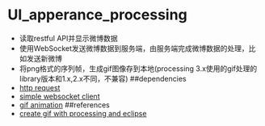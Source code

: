 # UI_apperance_processing
 - 读取restful API并显示微博数据
 - 使用WebSocket发送微博数据到服务端，由服务端完成微博数据的处理，比如发送新微博
 - 将png格式的序列帧，生成gif图像存到本地(processing 3.x使用的gif处理的library版本和1.x,2.x不同，不兼容)
##dependencies
 - [http request](https://github.com/runemadsen/HTTP-Requests-for-Processing)
 - [simple websocket client](https://github.com/labatrockwell/wsp5/fork)
 - [gif animation](https://github.com/zhangw/gif-animation)
##references
 - [create gif with processing and eclipse](http://www.mrbenson.org/creating-gif-animations-with-processing-and-eclipse/)
